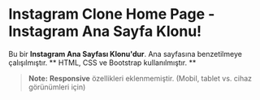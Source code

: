 # Instagram Clone Home Page - Instagram Ana Sayfa Klonu!
Bu bir **Instagram Ana Sayfası Klonu'dur**. Ana sayfasına benzetilmeye çalışılmıştır. ** HTML, CSS ve Bootstrap kullanılmıştır. ** 
> **Note:** **Responsive** özellikleri eklenmemiştir. (Mobil, tablet vs. cihaz görünümleri için)
##
